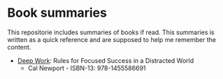 # Book summaries
This repositorie includes summaries of books if read. This summaries is written as a quick reference and are supposed to help me remember the content. 

- [Deep Work](https://github.com/hofab/book_summaries/books/Deep_work_Cal_Newport.md): Rules for Focused Success in a Distracted World 
  - Cal Newport - ISBN-13: 978-1455586691
